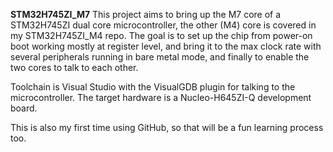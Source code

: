 <b>STM32H745ZI_M7</b>
This project aims to bring up the M7 core of a STM32H745ZI dual core microcontroller, the other (M4) core is covered in my STM32H745ZI_M4 repo. The goal is to set up the chip from power-on boot working mostly at register level, and bring it to the max clock rate with several peripherals running in bare metal mode, and finally to enable the two cores to talk to each other.

Toolchain is Visual Studio with the VisualGDB plugin for talking to the microcontroller. The target hardware is a Nucleo-H645ZI-Q development board.

This is also my first time using GitHub, so that will be a fun learning process too.
